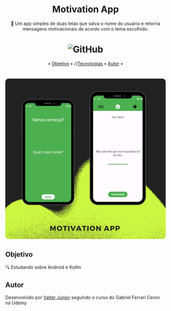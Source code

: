 <h1 align="center">Motivation App </h1>


<p align="center"> 🚀 Um app simples de duas telas que salva o nome do usuário e retorna mensagens motivacionais de acordo com o tema escolhido.</p>

<h1 align="center"><img alt="GitHub" src="https://img.shields.io/github/license/valtercfjunior/portfolio"></h1>

<p align="center">•
 <a href="#objetivo">Objetivo</a> •
 //<a href="#tecnologias">Tecnologias</a> • 
 <a href="#autor">Autor</a> •
</p>



<h1 align="center">
    <img src="app/src/main/assets/mock.png" style="width: 800px; border-radius:10px " >
    
    
</h1>

## **Objetivo**

<p> 🔍 Estudando sobre Android e Kotlin </p>



## **Autor**

<p> Desenvolvido por <a href="https://github.com/valtercfjunior">Valter Junior</a> seguindo o curso do Gabriel Ferrari Ceron na Udemy </p>

